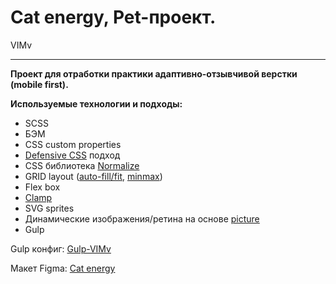 # Cat energy, Pet-проект.
VIMv

---

**Проект для отработки практики адаптивно-отзывчивой верстки (mobile first).**

**Используемые технологии и подходы:**
- SCSS
- БЭМ
- CSS custom properties
- [Defensive CSS](https://ishadeed.com/article/defensive-css/) подход
- CSS библиотека [Normalize](https://necolas.github.io/normalize.css/)
- GRID layout ([auto-fill/fit](https://developer.mozilla.org/en-US/docs/Web/CSS/repeat#auto-fill), [minmax](https://developer.mozilla.org/en-US/docs/Web/CSS/minmax))
- Flex box
- [Clamp](https://developer.mozilla.org/en-US/docs/Web/CSS/clamp)
- SVG sprites
- Динамические изображения/ретина на основе [picture](https://developer.mozilla.org/en-US/docs/Web/HTML/Element/picture)
- Gulp

Gulp конфиг: [Gulp-VIMv](https://github.com/VlMv/Gulp-VIMv)

Макет Figma: [Cat energy](https://www.figma.com/file/dhJZqrm07NtCE6Dpi91V2b/HTML-2-%2F-%D0%9A%D1%8D%D1%82-%D1%8D%D0%BD%D0%B5%D1%80%D0%B4%D0%B6%D0%B8-(22)?type=design&node-id=0-1&t=1ZTAzaGBy8sfLT9r-0)
